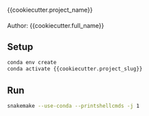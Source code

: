 {{cookiecutter.project_name}}
####

Author: {{cookiecutter.full_name}}



## Setup

```bash
conda env create
conda activate {{cookiecutter.project_slug}}
```

## Run

```bash
snakemake --use-conda --printshellcmds -j 1
```
